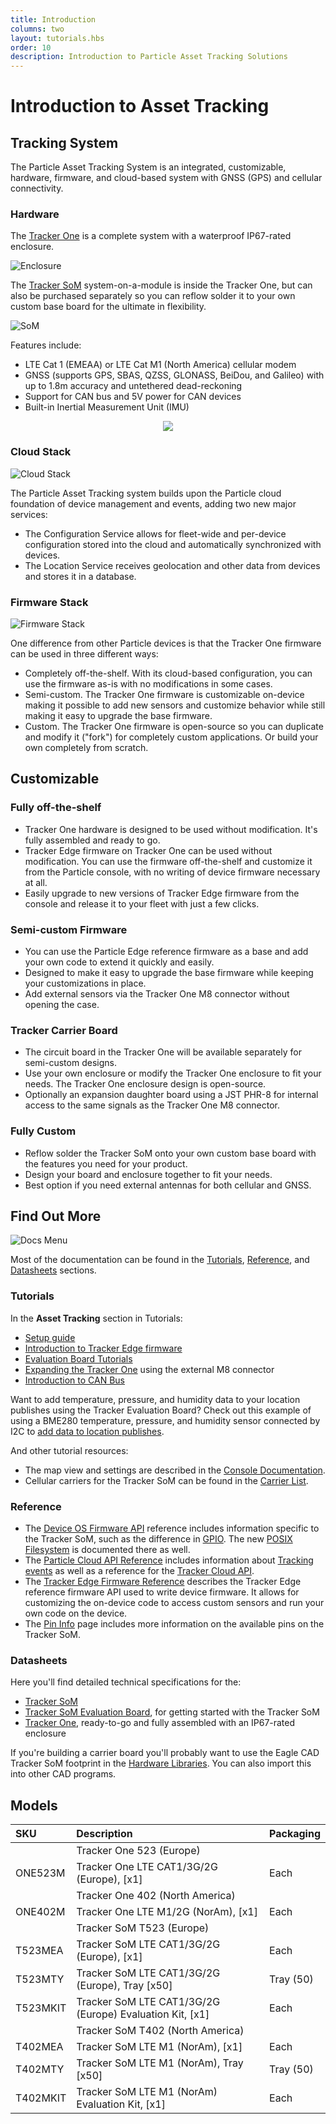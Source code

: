 ```yaml
---
title: Introduction
columns: two
layout: tutorials.hbs
order: 10
description: Introduction to Particle Asset Tracking Solutions
---
```


# Introduction to Asset Tracking

## Tracking System

The Particle Asset Tracking System is an integrated, customizable, hardware, firmware, and cloud-based system with GNSS (GPS) and cellular connectivity.

### Hardware

The [Tracker One](/datasheets/asset-tracking/tracker-one/) is a complete system with a waterproof IP67-rated enclosure.

![Enclosure](/assets/images/at-som/at-encosure-plugged.jpg)

The [Tracker SoM](/datasheets/asset-tracking/tracker-som-datasheet/) system-on-a-module is inside the Tracker One, but can also be purchased separately so you can reflow solder it to your own custom base board for the ultimate in flexibility.

![SoM](/assets/images/t523-som.svg)

Features include:

- LTE Cat 1 (EMEAA) or LTE Cat M1 (North America) cellular modem
- GNSS (supports GPS, SBAS, QZSS, GLONASS, BeiDou, and Galileo) with up to 1.8m accuracy and untethered dead-reckoning 
- Support for CAN bus and 5V power for CAN devices
- Built-in Inertial Measurement Unit (IMU)

<div align="center"> <a href="/assets/images/at-som/at-som-block-diagram.png" target="_blank"> <img src="/assets/images/at-som/at-som-block-diagram.png" class="full-width"></a></div> 


### Cloud Stack

![Cloud Stack](/assets/images/at-som/at-cloud.png)

The Particle Asset Tracking system builds upon the Particle cloud foundation of device management and events, adding two new major services:

- The Configuration Service allows for fleet-wide and per-device configuration stored into the cloud and automatically synchronized with devices.
- The Location Service receives geolocation and other data from devices and stores it in a database.

### Firmware Stack

![Firmware Stack](/assets/images/at-som/at-firmware.png)

One difference from other Particle devices is that the Tracker One firmware can be used in three different ways:

- Completely off-the-shelf. With its cloud-based configuration, you can use the firmware as-is with no modifications in some cases.
- Semi-custom. The Tracker One firmware is customizable on-device making it possible to add new sensors and customize behavior while still making it easy to upgrade the base firmware.
- Custom. The Tracker One firmware is open-source so you can duplicate and modify it ("fork") for completely custom applications. Or build your own completely from scratch.

## Customizable

### Fully off-the-shelf

- Tracker One hardware is designed to be used without modification. It's fully assembled and ready to go.
- Tracker Edge firmware on Tracker One can be used without modification. You can use the firmware off-the-shelf and customize it from the Particle console, with no writing of device firmware necessary at all.
- Easily upgrade to new versions of Tracker Edge firmware from the console and release it to your fleet with just a few clicks.

### Semi-custom Firmware

- You can use the Particle Edge reference firmware as a base and add your own code to extend it quickly and easily.
- Designed to make it easy to upgrade the base firmware while keeping your customizations in place.
- Add external sensors via the Tracker One M8 connector without opening the case.

### Tracker Carrier Board

- The circuit board in the Tracker One will be available separately for semi-custom designs.
- Use your own enclosure or modify the Tracker One enclosure to fit your needs. The Tracker One enclosure design is open-source.
- Optionally an expansion daughter board using a JST PHR-8 for internal access to the same signals as the Tracker One M8 connector.

### Fully Custom

- Reflow solder the Tracker SoM onto your own custom base board with the features you need for your product.
- Design your board and enclosure together to fit your needs.
- Best option if you need external antennas for both cellular and GNSS.

## Find Out More

![Docs Menu](/assets/images/tracker/docs-menu.png)

Most of the documentation can be found in the [Tutorials](/tutorials/asset-tracking/introduction/), [Reference](/reference/asset-tracking/tracker-edge-firmware/), and [Datasheets](/datasheets/asset-tracking/tracker-som-datasheet/) sections.

### Tutorials

In the **Asset Tracking** section in Tutorials:

- [Setup guide](/tutorials/asset-tracking/setup/) 
- [Introduction to Tracker Edge firmware](/tutorials/asset-tracking/tracker-edge-firmware/)
- [Evaluation Board Tutorials](/tutorials/asset-tracking/tracker-eval-tutorials/) 
- [Expanding the Tracker One](/tutorials/asset-tracking/tracker-one-expansion/) using the external M8 connector
- [Introduction to CAN Bus](/tutorials/asset-tracking/can-bus/)

Want to add temperature, pressure, and humidity data to your location publishes using the Tracker Evaluation Board? Check out this example of using a BME280 temperature, pressure, and humidity sensor connected by I2C to [add data to location publishes](/tutorials/asset-tracking/tracker-eval-tutorials/#i2c-expansion-example).


And other tutorial resources:

- The map view and settings are described in the [Console Documentation](/tutorials/device-cloud/console/#asset-tracker-features).
- Cellular carriers for the Tracker SoM can be found in the [Carrier List](/tutorials/cellular-connectivity/cellular-carriers/).

### Reference

- The [Device OS Firmware API](/reference/device-os/firmware/tracker-som/) reference includes information specific to the Tracker SoM, such as the difference in [GPIO](/reference/device-os/firmware/tracker-som/#input-output). The new [POSIX Filesystem](/reference/device-os/firmware/tracker-som/#file-system) is documented there as well.
- The [Particle Cloud API Reference](/reference/device-cloud/api/) includes information about [Tracking events](/reference/device-cloud/api/#asset-tracking-events) as well as a reference for the [Tracker Cloud API](/reference/device-cloud/api/#asset-tracking).
- The [Tracker Edge Firmware Reference](/reference/asset-tracking/tracker-edge-firmware/) describes the Tracker Edge reference firmware API used to write device firmware. It allows for customizing the on-device code to access custom sensors and run your own code on the device.
- The [Pin Info](/reference/hardware/pin-info/?m=table&sort=num) page includes more information on the available pins on the Tracker SoM.

### Datasheets

Here you'll find detailed technical specifications for the:

- [Tracker SoM](/datasheets/asset-tracking/tracker-som-datasheet/)
- [Tracker SoM Evaluation Board](/datasheets/asset-tracking/tracker-som-eval-board/), for getting started with the Tracker SoM
- [Tracker One](/datasheets/asset-tracking/tracker-one/), ready-to-go and fully assembled with an IP67-rated enclosure

If you're building a carrier board you'll probably want to use the Eagle CAD Tracker SoM footprint in the [Hardware Libraries](https://github.com/particle-iot/hardware-libraries). You can also import this into other CAD programs.



## Models

| SKU     | Description | Packaging |
| :---    | :--- | :--- |
| | Tracker One 523 (Europe) | |
| ONE523M | Tracker One LTE CAT1/3G/2G (Europe), [x1] | Each |
| | Tracker One 402 (North America) | |
| ONE402M | Tracker One LTE M1/2G (NorAm), [x1]	| Each |
| | Tracker SoM T523 (Europe) | |
| T523MEA  | Tracker SoM LTE CAT1/3G/2G (Europe), [x1] | Each |
| T523MTY  | Tracker SoM LTE CAT1/3G/2G (Europe), Tray [x50] | Tray (50) |
| T523MKIT | Tracker SoM LTE CAT1/3G/2G (Europe) Evaluation Kit, [x1] |	Each |
| | Tracker SoM T402 (North America) | |
| T402MEA | Tracker SoM LTE M1 (NorAm), [x1]	| Each |
| T402MTY | Tracker SoM LTE M1 (NorAm), Tray [x50]	| Tray (50) |
| T402MKIT | Tracker SoM LTE M1 (NorAm) Evaluation Kit, [x1]	| Each |

